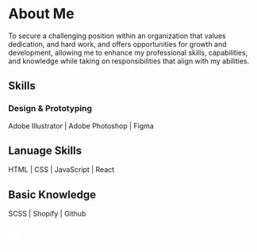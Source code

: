 # About Me
To secure a challenging position within an organization that values dedication, and hard work, and offers opportunities
for growth and development, allowing me to enhance my professional skills, capabilities, and knowledge while taking
on responsibilities that align with my abilities.

## Skills
### Design & Prototyping
Adobe Illustrator | Adobe Photoshop | Figma

## Lanuage Skills
HTML | CSS | JavaScript | React

## Basic Knowledge
SCSS | Shopify | Github

<br>
<a href="https://github.com/hetul0012">
<img src="./images/github-white.png" width="25">
</a>
